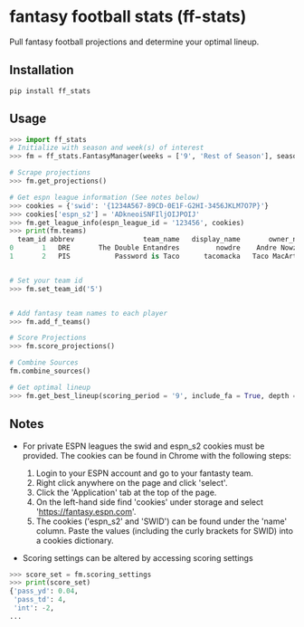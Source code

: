 # fantasy football stats (ff-stats)

Pull fantasy football projections and determine your optimal lineup.


## Installation

```
pip install ff_stats
```

## Usage
```python
>>> import ff_stats
# Initialize with season and week(s) of interest
>>> fm = ff_stats.FantasyManager(weeks = ['9', 'Rest of Season'], season = '2021'

# Scrape projections
>>> fm.get_projections()

# Get espn league information (See notes below)
>>> cookies = {'swid': '{1234A567-89CD-0E1F-G2HI-3456JKLM7O7P}'}
>>> cookies['espn_s2'] = 'ADkneoiSNFIljOIJPOIJ'
>>> fm.get_league_info(espn_league_id = '123456', cookies)
>>> print(fm.teams)
  team_id abbrev                 team_name   display_name       owner_name
0       1   DRE       The Double Entandres         nowdre    Andre Nowzick
1       2   PIS           Password is Taco      tacomacka   Taco MacArthur


# Set your team id
>>> fm.set_team_id('5')


# Add fantasy team names to each player
>>> fm.add_f_teams()

# Score Projections
>>> fm.score_projections()

# Combine Sources
fm.combine_sources()

# Get optimal lineup
>>> fm.get_best_lineup(scoring_period = '9', include_fa = True, depth = 2)
```


## Notes
* For private ESPN leagues the swid and espn_s2 cookies must be provided. The cookies can be found in Chrome with the following steps:
  1. Login to your ESPN account and go to your fantasty team.
  2. Right click anywhere on the page and click 'select'.
  3. Click the 'Application' tab at the top of the page.
  4. On the left-hand side find 'cookies' under storage and select 'https://fantasy.espn.com'.
  5. The cookies ('espn_s2' and 'SWID') can be found under the 'name' column. Paste the values (including the curly brackets for SWID) into a cookies dictionary. 



* Scoring settings can be altered by accessing scoring settings
```python
>>> score_set = fm.scoring_settings
>>> print(score_set)
{'pass_yd': 0.04,
 'pass_td': 4,
 'int': -2,
...
```

